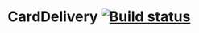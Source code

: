 # CardDelivery [![Build status](https://ci.appveyor.com/api/projects/status/sytll78s6459bu0u/branch/master?svg=true)](https://ci.appveyor.com/project/Victoria159/carddelivery/branch/master)
